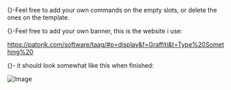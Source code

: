 {}-Feel free to add your own commands on the empty slots, or delete the ones on the template.
             
             
                                                                 
                                                                                                
{}-Feel free to add your own banner, this is the website i use:
                          
https://patorjk.com/software/taag/#p=display&f=Graffiti&t=Type%20Something%20 
                                                                   
               
                   
{}- it should look somewhat like this when finished:

 ![Image](https://github.com/user-attachments/assets/b2a714eb-d8f5-4ec4-950e-6346b04e5ff9)
